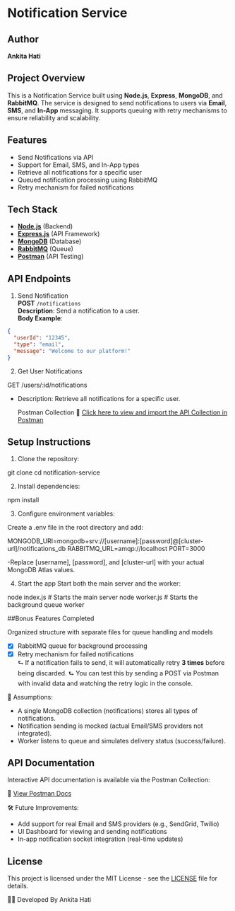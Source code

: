 # Notification Service

## Author
**Ankita Hati**

## Project Overview

This is a Notification Service built using **Node.js**, **Express**, **MongoDB**, and **RabbitMQ**. The service is designed to send notifications to users via **Email**, **SMS**, and **In-App** messaging. It supports queuing with retry mechanisms to ensure reliability and scalability.


## Features

- Send Notifications via API
- Support for Email, SMS, and In-App types
- Retrieve all notifications for a specific user
- Queued notification processing using RabbitMQ
- Retry mechanism for failed notifications


## Tech Stack

- **[Node.js](https://nodejs.org/)** (Backend)
- **[Express.js](https://expressjs.com/)** (API Framework)
- **[MongoDB](https://www.mongodb.com/)** (Database)
- **[RabbitMQ](https://www.rabbitmq.com/)** (Queue)
- **[Postman](https://www.postman.com/)** (API Testing)


## API Endpoints

 1. Send Notification  
**POST** `/notifications`  
**Description**: Send a notification to a user.  
**Body Example**:
```json
{
  "userId": "12345",
  "type": "email",
  "message": "Welcome to our platform!"
}
```

 2. Get User Notifications

GET /users/:id/notifications

- Description: Retrieve all notifications for a specific user.

  Postman Collection
🔗 [Click here to view and import the API Collection in Postman](https://ankitahati.postman.co/workspace/Ankita-Hati's-Workspace~d9731949-e084-49d4-853c-052be74c7c28/collection/45045253-0c29e55a-459a-4863-b0cf-29e048b33748?action=share&creator=45045253)


## Setup Instructions

1) Clone the repository:

git clone <your-repo-link>
cd notification-service

2) Install dependencies:

npm install

3) Configure environment variables:
 
Create a .env file in the root directory and add:

MONGODB_URI=mongodb+srv://[username]:[password]@[cluster-url]/notifications_db
RABBITMQ_URL=amqp://localhost
PORT=3000

-Replace [username], [password], and [cluster-url] with your actual MongoDB Atlas values.

4) Start the app
Start both the main server and the worker:


node index.js       # Starts the main server
node worker.js      # Starts the background queue worker


##Bonus Features Completed
 
 Organized structure with separate files for queue handling and models
- [x] RabbitMQ queue for background processing
- [x] Retry mechanism for failed notifications  
  ⮑ If a notification fails to send, it will automatically retry **3 times** before being discarded.
  ⮑ You can test this by sending a POST via Postman with invalid data and watching the retry logic in the console.

📌 Assumptions:

* A single MongoDB collection (notifications) stores all types of notifications.
* Notification sending is mocked (actual Email/SMS providers not integrated).
* Worker listens to queue and simulates delivery status (success/failure).

## API Documentation

Interactive API documentation is available via the Postman Collection:

🔗 [View Postman Docs](https://ankitahati.postman.co/workspace/Ankita-Hati's-Workspace~d9731949-e084-49d4-853c-052be74c7c28/collection/45045253-0c29e55a-459a-4863-b0cf-29e048b33748?action=share&creator=45045253)


🛠 Future Improvements:

* Add support for real Email and SMS providers (e.g., SendGrid, Twilio)
* UI Dashboard for viewing and sending notifications
* In-app notification socket integration (real-time updates)

## License

This project is licensed under the MIT License - see the [LICENSE](LICENSE) file for details.

🧑‍💻 Developed By
Ankita Hati